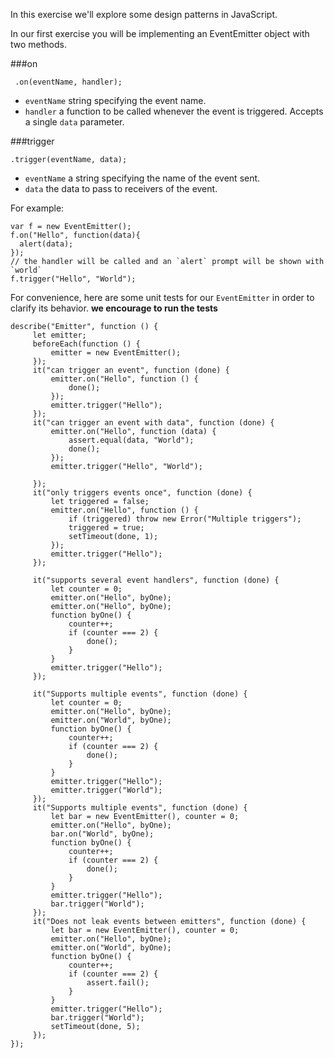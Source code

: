 In this exercise we'll explore some design patterns in JavaScript.

In our first exercise you will be implementing an EventEmitter object with two methods.

###on

     .on(eventName, handler);
     
 - `eventName` string specifying the event name.
 - `handler` a function to be called whenever the event is triggered. Accepts a single `data` parameter.

###trigger

    .trigger(eventName, data);
    
 - `eventName` a string specifying the name of the event sent.
 - `data` the data to pass to receivers of the event.

For example:

    var f = new EventEmitter();
    f.on("Hello", function(data){
      alert(data);
    });
    // the handler will be called and an `alert` prompt will be shown with `world`
    f.trigger("Hello", "World"); 
    
For convenience, here are some unit tests for our `EventEmitter` in order to clarify its behavior.
**we __encourage__ to run the tests**
    
    describe("Emitter", function () {
         let emitter;
         beforeEach(function () {
             emitter = new EventEmitter();
         });
         it("can trigger an event", function (done) {        
             emitter.on("Hello", function () {
                 done();
             });
             emitter.trigger("Hello");
         });
         it("can trigger an event with data", function (done) {
             emitter.on("Hello", function (data) {
                 assert.equal(data, "World");
                 done();
             });
             emitter.trigger("Hello", "World");

         });
         it("only triggers events once", function (done) {
             let triggered = false;
             emitter.on("Hello", function () {
                 if (triggered) throw new Error("Multiple triggers");
                 triggered = true;
                 setTimeout(done, 1);
             });
             emitter.trigger("Hello");
         });

         it("supports several event handlers", function (done) {
             let counter = 0;
             emitter.on("Hello", byOne);
             emitter.on("Hello", byOne);
             function byOne() {
                 counter++;
                 if (counter === 2) {
                     done();
                 }
             }
             emitter.trigger("Hello");
         });

         it("Supports multiple events", function (done) {
             let counter = 0;
             emitter.on("Hello", byOne);
             emitter.on("World", byOne);
             function byOne() {
                 counter++;
                 if (counter === 2) {
                     done();
                 }
             }
             emitter.trigger("Hello");
             emitter.trigger("World");
         });
         it("Supports multiple events", function (done) {
             let bar = new EventEmitter(), counter = 0;
             emitter.on("Hello", byOne);
             bar.on("World", byOne);
             function byOne() {
                 counter++;
                 if (counter === 2) {
                     done();
                 }
             }
             emitter.trigger("Hello");
             bar.trigger("World");
         });
         it("Does not leak events between emitters", function (done) {
             let bar = new EventEmitter(), counter = 0;
             emitter.on("Hello", byOne);
             emitter.on("World", byOne);
             function byOne() {
                 counter++;
                 if (counter === 2) {
                     assert.fail();
                 }
             }
             emitter.trigger("Hello");
             bar.trigger("World");
             setTimeout(done, 5);
         });
    });